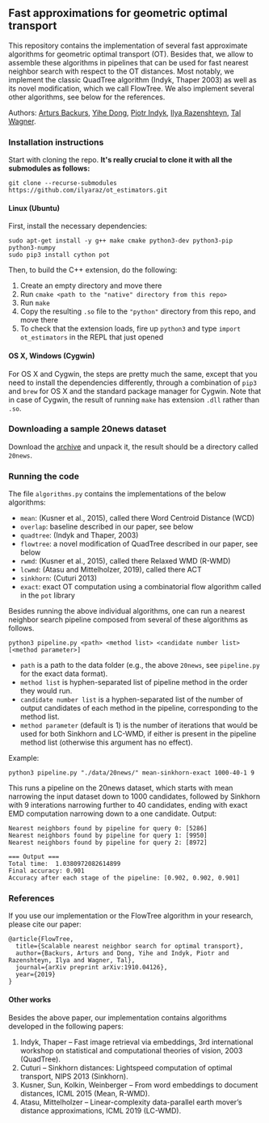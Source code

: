 ## Fast approximations for geometric optimal transport

This repository contains the implementation of several fast approximate algorithms for geometric optimal transport (OT). Besides that, we allow to assemble these algorithms in pipelines that can be used for fast nearest neighbor search with respect to the OT distances. Most notably, we implement the classic QuadTree algorithm (Indyk, Thaper 2003) as well as its novel modification, which we call FlowTree. We also implement several other algorithms, see below for the references.

Authors: [Arturs Backurs](https://www.mit.edu/~backurs/), [Yihe Dong](https://yihedong.me/), [Piotr Indyk](https://people.csail.mit.edu/indyk/), [Ilya Razenshteyn](https://www.ilyaraz.org/), [Tal Wagner](http://www.mit.edu/~talw/).

### Installation instructions

Start with cloning the repo. **It's really crucial to clone it with all the submodules as follows:**

```
git clone --recurse-submodules https://github.com/ilyaraz/ot_estimators.git
```

#### Linux (Ubuntu)
First, install the necessary dependencies:
```
sudo apt-get install -y g++ make cmake python3-dev python3-pip python3-numpy
sudo pip3 install cython pot
```
Then, to build the C++ extension, do the following:
  1. Create an empty directory and move there
  1. Run `cmake <path to the "native" directory from this repo>`
  1. Run `make`
  1. Copy the resulting `.so` file to the `"python"` directory from this repo, and move there
  1. To check that the extension loads, fire up ``python3`` and type ``import ot_estimators`` in the REPL that just opened

#### OS X, Windows (Cygwin)

For OS X and Cygwin, the steps are pretty much the same, except that you need to install the dependencies differently, through a combination of `pip3` and `brew` for OS X and the standard package manager for Cygwin. Note that in case of Cygwin, the result of running `make` has extension `.dll` rather than `.so`.

### Downloading a sample 20news dataset

Download the [archive](https://flowtree.s3-us-west-1.amazonaws.com/20news.tar.gz) and unpack it,
the result should be a directory called `20news`.

### Running the code

The file `algorithms.py` contains the implementations of the below algorithms:
  * `mean`: (Kusner et al., 2015), called there Word Centroid Distance (WCD)
  * `overlap`: baseline described in our paper, see below
  * `quadtree`: (Indyk and Thaper, 2003)
  * `flowtree`: a novel modification of QuadTree described in our paper, see below
  * `rwmd`: (Kusner et al., 2015), called there Relaxed WMD (R-WMD)
  * `lcwmd`: (Atasu and Mittelholzer, 2019), called there ACT
  * `sinkhorn`: (Cuturi 2013)
  * `exact`: exact OT computation using a combinatorial flow algorithm called in the `pot` library

Besides running the above individual algorithms, one can run a nearest neighbor search pipeline composed from several of these algorithms as follows.
```
python3 pipeline.py <path> <method list> <candidate number list> [<method parameter>]
```
  * `path` is a path to the data folder (e.g., the above `20news`, see `pipeline.py` for the exact data format).
  * `method list` is hyphen-separated list of pipeline method in the order they would run.
  * `candidate number list` is a hyphen-separated list of the number of output candidates of each method in the pipeline, corresponding to the method list.
  * `method parameter` (default is 1) is the number of iterations that would be used for both Sinkhorn and LC-WMD, if either is present in the pipeline method list (otherwise this argument has no effect).

Example:
```
python3 pipeline.py "./data/20news/" mean-sinkhorn-exact 1000-40-1 9
```
This runs a pipeline on the 20news dataset, which starts with mean narrowing the input dataset down to 1000 candidates, followed by Sinkhorn with 9 interations narrowing further to 40 candidates, ending with exact EMD computation narrowing down to a one candidate.
Output:
```
Nearest neighbors found by pipeline for query 0: [5286]
Nearest neighbors found by pipeline for query 1: [9950]
Nearest neighbors found by pipeline for query 2: [8972]

=== Output ===
Total time:  1.0380972082614899
Final accuracy: 0.901
Accuracy after each stage of the pipeline: [0.902, 0.902, 0.901]
```

### References

If you use our implementation or the FlowTree algorithm in your research, please cite our paper:

```
@article{FlowTree,
  title={Scalable nearest neighbor search for optimal transport},
  author={Backurs, Arturs and Dong, Yihe and Indyk, Piotr and Razenshteyn, Ilya and Wagner, Tal},
  journal={arXiv preprint arXiv:1910.04126},
  year={2019}
}
```

#### Other works

Besides the above paper, our implementation contains algorithms developed in the following papers:
  1. Indyk, Thaper &ndash; Fast image retrieval via embeddings, 3rd international workshop on statistical and computational theories of vision, 2003 (QuadTree).
  1. Cuturi &ndash; Sinkhorn distances: Lightspeed computation of optimal transport, NIPS 2013 (Sinkhorn).
  1. Kusner, Sun, Kolkin, Weinberger &ndash; From word embeddings to document distances, ICML 2015 (Mean, R-WMD).
  1. Atasu, Mittelholzer &ndash; Linear-complexity data-parallel earth mover’s distance approximations, ICML 2019 (LC-WMD).

